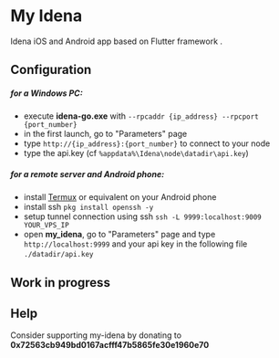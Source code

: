 # My Idena

Idena iOS and Android app based on Flutter framework .

## Configuration
##### for a Windows PC:
* execute **idena-go.exe** with ``--rpcaddr {ip_address} --rpcport {port_number}``
* in the first launch, go to "Parameters" page
* type ``http://{ip_address}:{port_number}`` to connect to your node
* type the api.key (cf ``%appdata%\Idena\node\datadir\api.key``)

##### for a remote server and Android phone:
* install [Termux](https://play.google.com/store/apps/details?id=com.termux&hl=en) or equivalent on your Android phone
* install ssh ``pkg install openssh -y``
* setup tunnel connection using ssh ``ssh -L 9999:localhost:9009 YOUR_VPS_IP``
* open **my_idena**, go to "Parameters" page and type ``http://localhost:9999`` and your api key in the following file ``./datadir/api.key``

## Work in progress

## Help

Consider supporting my-idena by donating to **0x72563cb949bd0167acfff47b5865fe30e1960e70**
